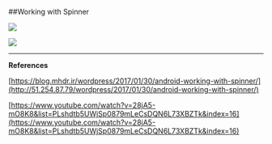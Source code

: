 ##Working with Spinner

![ ](https://raw.githubusercontent.com/mhdr/AndroidSamples/master/011/images/Android%20Emulator%20-%20Nexus_5_API_25%3A5554_001.png  "01")

![ ](https://raw.githubusercontent.com/mhdr/AndroidSamples/master/011/images/Android%20Emulator%20-%20Nexus_5_API_25%3A5554_002.png  "02")

***

**References**

[https://blog.mhdr.ir/wordpress/2017/01/30/android-working-with-spinner/](http://51.254.87.79/wordpress/2017/01/30/android-working-with-spinner/) 

[https://www.youtube.com/watch?v=28jA5-mO8K8&list=PLshdtb5UWjSp0879mLeCsDQN6L73XBZTk&index=16](https://www.youtube.com/watch?v=28jA5-mO8K8&list=PLshdtb5UWjSp0879mLeCsDQN6L73XBZTk&index=16) 